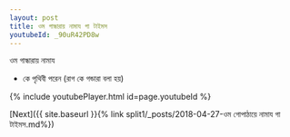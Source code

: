 ```yaml
---
layout: post
title: ওম গান্ধারায় নামায গা টাইমস
youtubeId: _90uR42PD8w
---
```

 
 
 ওম গান্ধারায় নামায  
 
 -  কে পৃথিবী পরেন (রাগ কে গন্ডারা বলা হয়) 
 
  
 
  
 
 
 
 
 
 


{% include youtubePlayer.html id=page.youtubeId %}
 
[Next]({{ site.baseurl }}{% link  split1/_posts/2018-04-27-ওম গোপাঠায়ে নামায গা টাইমস.md%})
 
